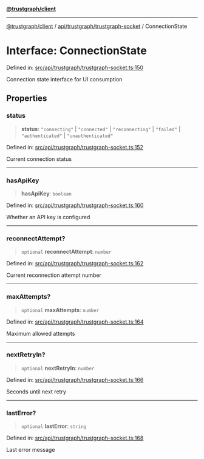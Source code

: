 [**@trustgraph/client**](../../../../README.md)

***

[@trustgraph/client](../../../../README.md) / [api/trustgraph/trustgraph-socket](../README.md) / ConnectionState

# Interface: ConnectionState

Defined in: [src/api/trustgraph/trustgraph-socket.ts:150](https://github.com/trustgraph-ai/trustgraph-ts-client/blob/24d0d0886a310c1fecf9e6fc95cd3a24cf32c92e/src/api/trustgraph/trustgraph-socket.ts#L150)

Connection state interface for UI consumption

## Properties

### status

> **status**: `"connecting"` \| `"connected"` \| `"reconnecting"` \| `"failed"` \| `"authenticated"` \| `"unauthenticated"`

Defined in: [src/api/trustgraph/trustgraph-socket.ts:152](https://github.com/trustgraph-ai/trustgraph-ts-client/blob/24d0d0886a310c1fecf9e6fc95cd3a24cf32c92e/src/api/trustgraph/trustgraph-socket.ts#L152)

Current connection status

***

### hasApiKey

> **hasApiKey**: `boolean`

Defined in: [src/api/trustgraph/trustgraph-socket.ts:160](https://github.com/trustgraph-ai/trustgraph-ts-client/blob/24d0d0886a310c1fecf9e6fc95cd3a24cf32c92e/src/api/trustgraph/trustgraph-socket.ts#L160)

Whether an API key is configured

***

### reconnectAttempt?

> `optional` **reconnectAttempt**: `number`

Defined in: [src/api/trustgraph/trustgraph-socket.ts:162](https://github.com/trustgraph-ai/trustgraph-ts-client/blob/24d0d0886a310c1fecf9e6fc95cd3a24cf32c92e/src/api/trustgraph/trustgraph-socket.ts#L162)

Current reconnection attempt number

***

### maxAttempts?

> `optional` **maxAttempts**: `number`

Defined in: [src/api/trustgraph/trustgraph-socket.ts:164](https://github.com/trustgraph-ai/trustgraph-ts-client/blob/24d0d0886a310c1fecf9e6fc95cd3a24cf32c92e/src/api/trustgraph/trustgraph-socket.ts#L164)

Maximum allowed attempts

***

### nextRetryIn?

> `optional` **nextRetryIn**: `number`

Defined in: [src/api/trustgraph/trustgraph-socket.ts:166](https://github.com/trustgraph-ai/trustgraph-ts-client/blob/24d0d0886a310c1fecf9e6fc95cd3a24cf32c92e/src/api/trustgraph/trustgraph-socket.ts#L166)

Seconds until next retry

***

### lastError?

> `optional` **lastError**: `string`

Defined in: [src/api/trustgraph/trustgraph-socket.ts:168](https://github.com/trustgraph-ai/trustgraph-ts-client/blob/24d0d0886a310c1fecf9e6fc95cd3a24cf32c92e/src/api/trustgraph/trustgraph-socket.ts#L168)

Last error message
